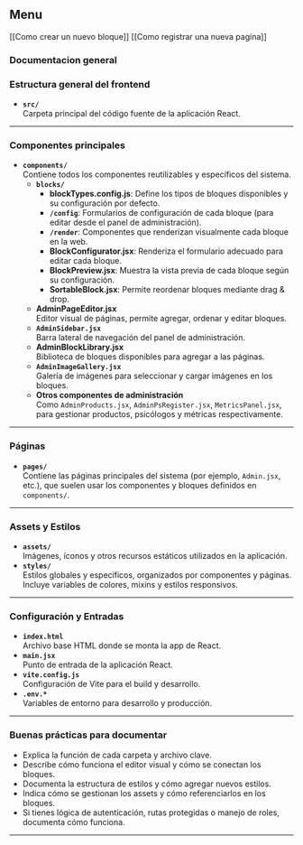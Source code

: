 ## Menu
[[Como crear un nuevo bloque]]
[[Como registrar una nueva pagina]]


### Documentacion general
### Estructura general del frontend

- **`src/`**  
  Carpeta principal del código fuente de la aplicación React.

---

### Componentes principales

- **`components/`**  
  Contiene todos los componentes reutilizables y específicos del sistema.
  - **`blocks/`**  
    - **blockTypes.config.js**: Define los tipos de bloques disponibles y su configuración por defecto.
    - **`/config`**: Formularios de configuración de cada bloque (para editar desde el panel de administración).
    - **`/render`**: Componentes que renderizan visualmente cada bloque en la web.
    - **BlockConfigurator.jsx**: Renderiza el formulario adecuado para editar cada bloque.
    - **BlockPreview.jsx**: Muestra la vista previa de cada bloque según su configuración.
    - **SortableBlock.jsx**: Permite reordenar bloques mediante drag & drop.
  - **AdminPageEditor.jsx**  
    Editor visual de páginas, permite agregar, ordenar y editar bloques.
  - **`AdminSidebar.jsx`**  
    Barra lateral de navegación del panel de administración.
  - **AdminBlockLibrary.jsx**  
    Biblioteca de bloques disponibles para agregar a las páginas.
  - **`AdminImageGallery.jsx`**  
    Galería de imágenes para seleccionar y cargar imágenes en los bloques.
  - **Otros componentes de administración**  
    Como `AdminProducts.jsx`, `AdminPsRegister.jsx`, `MetricsPanel.jsx`, para gestionar productos, psicólogos y métricas respectivamente.

---

### Páginas

- **`pages/`**  
  Contiene las páginas principales del sistema (por ejemplo, `Admin.jsx`, etc.), que suelen usar los componentes y bloques definidos en `components/`.

---

### Assets y Estilos

- **`assets/`**  
  Imágenes, íconos y otros recursos estáticos utilizados en la aplicación.
- **`styles/`**  
  Estilos globales y específicos, organizados por componentes y páginas.  
  Incluye variables de colores, mixins y estilos responsivos.

---

### Configuración y Entradas

- **`index.html`**  
  Archivo base HTML donde se monta la app de React.
- **`main.jsx`**  
  Punto de entrada de la aplicación React.
- **`vite.config.js`**  
  Configuración de Vite para el build y desarrollo.
- **`.env.*`**  
  Variables de entorno para desarrollo y producción.

---

### Buenas prácticas para documentar

- Explica la función de cada carpeta y archivo clave.
- Describe cómo funciona el editor visual y cómo se conectan los bloques.
- Documenta la estructura de estilos y cómo agregar nuevos estilos.
- Indica cómo se gestionan los assets y cómo referenciarlos en los bloques.
- Si tienes lógica de autenticación, rutas protegidas o manejo de roles, documenta cómo funciona.

---
